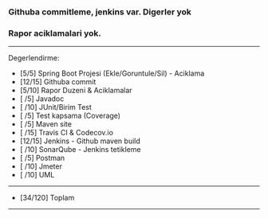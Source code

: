 ### Githuba commitleme, jenkins var. Digerler yok
### Rapor aciklamalari yok.

**************************************************************************
Degerlendirme:

* [5/5] Spring Boot Projesi (Ekle/Goruntule/Sil)  - Aciklama
* [12/15] Githuba commit
* [5/10] Rapor Duzeni & Aciklamalar
* [ /5] Javadoc
* [ /10] JUnit/Birim Test
* [ /5] Test kapsama (Coverage)
* [ /5] Maven site
* [ /15] Travis CI & Codecov.io
* [12/15] Jenkins - Github maven build
* [ /10] SonarQube - Jenkins tetikleme
* [ /5] Postman
* [ /10] Jmeter
* [ /10] UML
---------------------------
* [34/120] Toplam

**************************************************************************